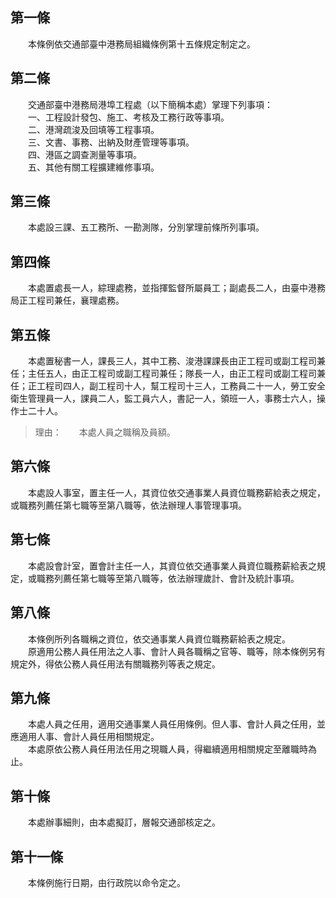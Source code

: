 第一條 
-------
　　本條例依交通部臺中港務局組織條例第十五條規定制定之。  


第二條 
-------
　　交通部臺中港務局港埠工程處（以下簡稱本處）掌理下列事項：  
　　一、工程設計發包、施工、考核及工務行政等事項。  
　　二、港灣疏浚及回填等工程事項。  
　　三、文書、事務、出納及財產管理等事項。  
　　四、港區之調查測量等事項。  
　　五、其他有關工程擴建維修事項。  


第三條 
-------
　　本處設三課、五工務所、一勘測隊，分別掌理前條所列事項。  


第四條 
-------
　　本處置處長一人，綜理處務，並指揮監督所屬員工；副處長二人，由臺中港務局正工程司兼任，襄理處務。  


第五條 
-------
　　本處置秘書一人，課長三人，其中工務、浚港課課長由正工程司或副工程司兼任；主任五人，由正工程司或副工程司兼任；隊長一人，由正工程司或副工程司兼任；正工程司四人，副工程司十人，幫工程司十三人，工務員二十一人，勞工安全衛生管理員一人，課員二人，監工員六人，書記一人，領班一人，事務士六人，操作士二十人。  
> 理由：　　本處人員之職稱及員額。



第六條 
-------
　　本處設人事室，置主任一人，其資位依交通事業人員資位職務薪給表之規定，或職務列薦任第七職等至第八職等，依法辦理人事管理事項。  


第七條 
-------
　　本處設會計室，置會計主任一人，其資位依交通事業人員資位職務薪給表之規定，或職務列薦任第七職等至第八職等，依法辦理歲計、會計及統計事項。  


第八條 
-------
　　本條例所列各職稱之資位，依交通事業人員資位職務薪給表之規定。  
　　原適用公務人員任用法之人事、會計人員各職稱之官等、職等，除本條例另有規定外，得依公務人員任用法有關職務列等表之規定。  


第九條 
-------
　　本處人員之任用，適用交通事業人員任用條例。但人事、會計人員之任用，並應適用人事、會計人員任用相關規定。  
　　本處原依公務人員任用法任用之現職人員，得繼續適用相關規定至離職時為止。  


第十條 
-------
　　本處辦事細則，由本處擬訂，層報交通部核定之。  


第十一條 
---------
　　本條例施行日期，由行政院以命令定之。